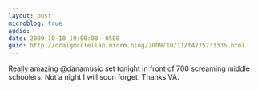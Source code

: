 ```yaml
---
layout: post
microblog: true
audio: 
date: 2009-10-10 19:00:00 -0500
guid: http://craigmcclellan.micro.blog/2009/10/11/t4775733336.html
---
```

Really amazing @danamusic set tonight in front of 700 screaming middle schoolers.  Not a night I will soon forget.  Thanks VA.

